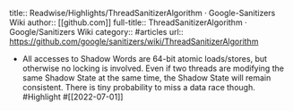 title:: Readwise/Highlights/ThreadSanitizerAlgorithm · Google-Sanitizers Wiki
author:: [[github.com]]
full-title:: ThreadSanitizerAlgorithm · Google/Sanitizers Wiki
category:: #articles
url:: https://github.com/google/sanitizers/wiki/ThreadSanitizerAlgorithm

- All accesses to Shadow Words are 64-bit atomic loads/stores,
  but otherwise no locking is involved.
  Even if two threads are modifying the same Shadow State at the same time,
  the Shadow State will remain consistent.
  There is tiny probability to miss a data race though. #Highlight #[[2022-07-01]]